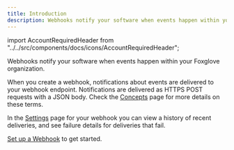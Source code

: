```yaml
---
title: Introduction
description: Webhooks notify your software when events happen within your Foxglove organization.
---
```


import AccountRequiredHeader from "../../src/components/docs/icons/AccountRequiredHeader";

<AccountRequiredHeader badgeText="Closed Beta, contact us for access" />

Webhooks notify your software when events happen within your Foxglove organization.

When you create a webhook, notifications about events are delivered to your webhook endpoint. Notifications are delivered as HTTPS POST requests with a JSON body. Check the [Concepts](./1-concepts.md) page for more details on these terms.

In the [Settings](https://console.foxglove.dev/settings/webhooks/) page for your webhook you can view a history of recent deliveries, and see failure details for deliveries that fail.

[Set up a Webhook](./2-get-started.md) to get started.
